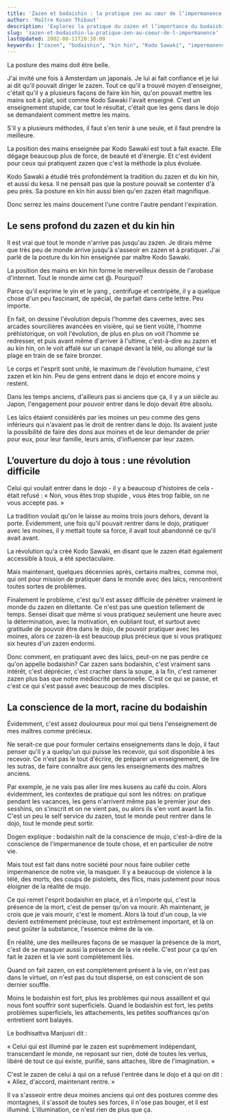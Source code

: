 ```yaml
---
title: 'Zazen et bodaishin : la pratique zen au cœur de l’impermanence'
author: 'Maître Kosen Thibaut'
description: 'Explorez la pratique du zazen et l’importance du bodaishin, le cœur de la conscience de l’impermanence dans la vie et la méditation zen.'
slug: 'zazen-et-bodaishin-la-pratique-zen-au-coeur-de-l-impermanence'
lastUpdated: 2002-08-11T20:30:00
keywords: ["zazen", "bodaishin", "kin hin", "Kodo Sawaki", "impermanence", "mujo", "dojo", "zen et méditation", "bodhisattva Manjusri", "conscience de la mort"]
---
```


La posture des mains doit être belle.

J'ai invité une fois à Amsterdam un japonais. Je lui ai fait confiance
et je lui ai dit qu'il pouvait diriger le zazen. Tout ce qu'il a trouvé
moyen d'enseigner, c'était qu'il y a plusieurs façons de faire kin hin,
qu'on pouvait mettre les mains soit à plat, soit comme Kodo Sawaki
l'avait enseigné. C'est un enseignement stupide, car tout le résultat,
c'était que les gens dans le dojo se demandaient comment mettre les
mains.

S'il y a plusieurs méthodes, il faut s'en tenir à une seule, et il faut
prendre la meilleure.

La position des mains enseignée par Kodo Sawaki est tout à fait exacte.
Elle dégage beaucoup plus de force, de beauté et d'énergie. Et c'est
évident pour ceux qui pratiquent zazen que c'est la méthode la plus
évoluée.

Kodo Sawaki a étudié très profondément la tradition du zazen et du kin
hin, et aussi du kesa. Il ne pensait pas que la posture pouvait se
contenter d'à peu près. Sa posture en kin hin aussi bien qu'en zazen
était magnifique.

Donc serrez les mains doucement l'une contre l'autre pendant
l'expiration.

## Le sens profond du zazen et du kin hin

Il est vrai que tout le monde n'arrive pas jusqu'au zazen. Je dirais
même que très peu de monde arrive jusqu'à s'asseoir en zazen et à
pratiquer. J'ai parlé de la posture du kin hin enseignée par maître Kodo
Sawaki.

La position des mains en kin hin forme le merveilleux dessin de
l'arobase d'internet. Tout le monde aime cet @. Pourquoi?

Parce qu'il exprime le yin et le yang , centrifuge et centripète, il y a
quelque chose d'un peu fascinant, de spécial, de parfait dans cette
lettre. Peu importe.

En fait, on dessine l'évolution depuis l'homme des cavernes, avec ses
arcades sourcilières avancées en visière, qui se tient voûté, l'homme
préhistorique, on voit l'évolution, de plus en plus on voit l'homme se
redresser, et puis avant même d'arriver à l'ultime, c'est-à-dire au
zazen et au kin hin, on le voit affalé sur un canapé devant la télé, ou
allongé sur la plage en train de se faire bronzer.

Le corps et l'esprit sont unité, le maximum de l'évolution humaine,
c'est zazen et kin hin. Peu de gens entrent dans le dojo et encore moins
y restent.

Dans les temps anciens, d'ailleurs pas si anciens que ça, il y a un
siècle au Japon, l'engagement pour pouvoir entrer dans le dojo devait
être absolu.

Les laïcs étaient considérés par les moines un peu comme des gens
inférieurs qui n'avaient pas le droit de rentrer dans le dojo. Ils
avaient juste la possibilité de faire des dons aux moines et de leur
demander de prier pour eux, pour leur famille, leurs amis, d'influencer
par leur zazen.

## L’ouverture du dojo à tous : une révolution difficile

Celui qui voulait entrer dans le dojo - il y a beaucoup d'histoires de
cela - était refusé : « Non, vous êtes trop stupide , vous êtes trop
faible, on ne vous accepte pas. »

La tradition voulait qu'on le laisse au moins trois jours dehors, devant
la porte. Évidemment, une fois qu'il pouvait rentrer dans le dojo,
pratiquer avec les moines, il y mettait toute sa force, il avait tout
abandonné ce qu'il avait avant.

La révolution qu'a créé Kodo Sawaki, en disant que le zazen était
également accessible à tous, a été spectaculaire.

Mais maintenant, quelques décennies après, certains maîtres, comme moi,
qui ont pour mission de pratiquer dans le monde avec des laïcs,
rencontrent toutes sortes de problèmes.

Finalement le problème, c'est qu'il est assez difficile de pénétrer
vraiment le monde du zazen en dilettante. Ce n'est pas une question
tellement de temps. Sensei disait que même si vous pratiquez seulement
une heure avec la détermination, avec la motivation, en oubliant tout,
et surtout avec gratitude de pouvoir être dans le dojo, de pouvoir
pratiquer avec les moines, alors ce zazen-là est beaucoup plus précieux
que si vous pratiquez six heures d'un zazen endormi.

Donc comment, en pratiquant avec des laïcs, peut-on ne pas perdre ce
qu'on appelle bodaishin? Car zazen sans bodaishin, c'est vraiment sans
intérêt, c'est déprécier, c'est cracher dans la soupe, à la fin, c'est
ramener zazen plus bas que notre médiocrité personnelle. C'est ce qui se
passe, et c'est ce qui s'est passé avec beaucoup de mes disciples.

## La conscience de la mort, racine du bodaishin

Évidemment, c'est assez douloureux pour moi qui tiens l'enseignement de
mes maîtres comme précieux.

Ne serait-ce que pour formuler certains enseignements dans le dojo, il
faut penser qu'il y a quelqu'un qui puisse les recevoir, qui soit
disponible à les recevoir. Ce n'est pas le tout d'écrire, de préparer un
enseignement, de lire les sutras, de faire connaître aux gens les
enseignements des maîtres anciens.

Par exemple, je ne vais pas aller lire mes kusens au café du coin. Alors
évidemment, les contextes de pratique qui sont les nôtres: on pratique
pendant les vacances, les gens n'arrivent même pas le premier jour des
sesshins, on s'inscrit et on ne vient pas, ou alors ils s'en vont avant
la fin. C'est un peu le self service du zazen, tout le monde peut
rentrer dans le dojo, tout le monde peut sortir.

Dogen explique : bodaishin naît de la conscience de mujo, c'est-à-dire
de la conscience de l'impermanence de toute chose, et en particulier de
notre vie.

Mais tout est fait dans notre société pour nous faire oublier cette
impermanence de notre vie, la masquer. Il y a beaucoup de violence à la
télé, des morts, des coups de pistolets, des flics, mais justement pour
nous éloigner de la réalité de mujo.

Ce qui remet l'esprit bodaishin en place, et à n'importe qui, c'est la
présence de la mort, c'est de penser qu'on va mourir. Ah maintenant, je
crois que je vais mourir, c'est le moment. Alors là tout d'un coup, la
vie devient extrêmement précieuse, tout est extrêmement important, et là
on peut goûter la substance, l'essence même de la vie.

En réalité, une des meilleures façons de se masquer la présence de la
mort, c'est de se masquer aussi la présence de la vie réelle. C'est pour
ça qu'en fait le zazen et la vie sont complètement liés.

Quand on fait zazen, on est complètement présent à la vie, on n'est pas
dans le virtuel, on n'est pas du tout dispersé, on est conscient de son
dernier souffle.

Moins le bodaishin est fort, plus les problèmes qui nous assaillent et
qui nous font souffrir sont superficiels. Quand le bodaishin est fort,
les petits problèmes superficiels, les attachements, les petites
souffrances qu'on entretient sont balayés.

Le bodhisattva Manjusri dit :

« Celui qui est illuminé par le zazen est suprêmement indépendant,
transcendant le monde, ne reposant sur rien, doté de toutes les vertus,
libéré de tout ce qui existe, purifié, sans attaches, libre de
l'imagination. »

C'est le zazen de celui à qui on a refusé l'entrée dans le dojo et à qui
on dit : « Allez, d'accord, maintenant rentre. »

Il va s'asseoir entre deux moines anciens qui ont des postures comme des
montagnes, il s'assoit de toutes ses forces, il n'ose pas bouger, et il
est illuminé. L'illumination, ce n'est rien de plus que ça.
